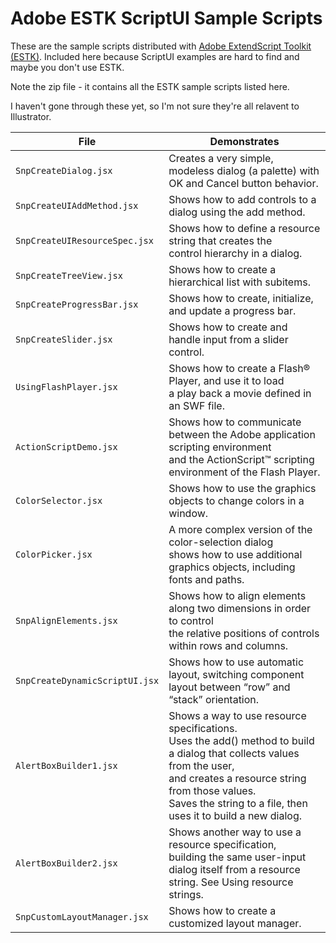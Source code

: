 # Adobe ESTK ScriptUI Sample Scripts

These are the sample scripts distributed with [Adobe ExtendScript Toolkit (ESTK)](https://github.com/Adobe-CEP/CEP-Resources/tree/master/ExtendScript-Toolkit). Included here because ScriptUI examples are hard to find and maybe you don't use ESTK. 

Note the zip file - it contains all the ESTK sample scripts listed here. 

I haven't gone through these yet, so I'm not sure they're all relavent to Illustrator.


| File | Demonstrates |
|------|--------------|
| `SnpCreateDialog.jsx` | Creates a very simple, modeless dialog (a palette) with OK and Cancel button behavior. |
| `SnpCreateUIAddMethod.jsx` | Shows how to add controls to a dialog using the add method. |
| `SnpCreateUIResourceSpec.jsx` | Shows how to define a resource string that creates the <br>control hierarchy in a dialog. |
| `SnpCreateTreeView.jsx` | Shows how to create a hierarchical list with subitems. |
| `SnpCreateProgressBar.jsx` | Shows how to create, initialize, and update a progress bar. |
| `SnpCreateSlider.jsx` | Shows how to create and handle input from a slider control. |
| `UsingFlashPlayer.jsx` | Shows how to create a Flash® Player, and use it to load <br>a play back a movie defined in an SWF file. |
| `ActionScriptDemo.jsx` | Shows how to communicate between the Adobe application scripting environment <br>and the ActionScript™ scripting environment of the Flash Player. |
| `ColorSelector.jsx` | Shows how to use the graphics objects to change colors in a window. |
| `ColorPicker.jsx` | A more complex version of the color-selection dialog <br>shows how to use additional graphics objects, including fonts and paths. |
| `SnpAlignElements.jsx` | Shows how to align elements along two dimensions in order to control <br>the relative positions of controls within rows and columns. |
| `SnpCreateDynamicScriptUI.jsx` | Shows how to use automatic layout, switching component <br>layout between “row” and “stack” orientation. |
| `AlertBoxBuilder1.jsx` | Shows a way to use resource specifications. <br>Uses the add() method to build a dialog that collects values from the user, <br>and creates a resource string from those values. <br>Saves the string to a file, then uses it to build a new dialog. |
| `AlertBoxBuilder2.jsx` | Shows another way to use a resource specification, <br>building the same user-input dialog itself from a resource string. See Using resource strings. |
| `SnpCustomLayoutManager.jsx` | Shows how to create a customized layout manager.  |
